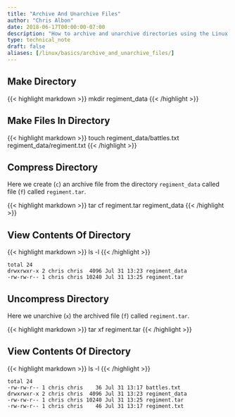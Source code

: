 ```yaml
---
title: "Archive And Unarchive Files"
author: "Chris Albon"
date: 2018-06-17T00:00:00-07:00
description: "How to archive and unarchive directories using the Linux command line."
type: technical_note
draft: false
aliases: [/linux/basics/archive_and_unarchive_files/]
---
```


## Make Directory

{{< highlight markdown >}}
mkdir regiment_data
{{< /highlight >}}

## Make Files In Directory

{{< highlight markdown >}}
touch regiment_data/battles.txt regiment_data/regiment.txt
{{< /highlight >}}

## Compress Directory

Here we create (`c`) an archive file from the directory `regiment_data` called file (`f`) called `regiment.tar`.

{{< highlight markdown >}}
tar cf regiment.tar regiment_data
{{< /highlight >}}

## View Contents Of Directory

{{< highlight markdown >}}
ls -l
{{< /highlight >}}
```
total 24
drwxrwxr-x 2 chris chris  4096 Jul 31 13:23 regiment_data
-rw-rw-r-- 1 chris chris 10240 Jul 31 13:25 regiment.tar
```

## Uncompress Directory

Here we unarchive (`x`) the archived file (`f`) called `regiment.tar`.

{{< highlight markdown >}}
tar xf regiment.tar
{{< /highlight >}}

## View Contents Of Directory

{{< highlight markdown >}}
ls -l
{{< /highlight >}}
```
total 24
-rw-rw-r-- 1 chris chris    36 Jul 31 13:17 battles.txt
drwxrwxr-x 2 chris chris  4096 Jul 31 13:23 regiment_data
-rw-rw-r-- 1 chris chris 10240 Jul 31 13:25 regiment.tar
-rw-rw-r-- 1 chris chris    46 Jul 31 13:17 regiment.txt
```